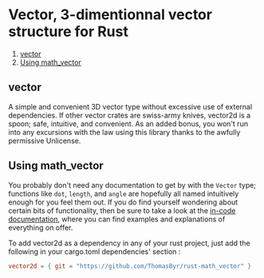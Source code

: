 # Vector, 3-dimentionnal vector structure for Rust

1. [vector](#vector)
2. [Using math_vector](#using-math_vector)

## vector

A simple and convenient 3D vector type without excessive use of external dependencies. If other vector crates are swiss-army knives, vector2d is a spoon; safe, intuitive, and convenient. As an added bonus, you won't run into any excursions with the law using this library thanks to the awfully permissive Unlicense.

## Using math_vector

You probably don't need any documentation to get by with the `Vector` type; functions like `dot`, `length`, and `angle` are hopefully all named intuitively enough for you feel them out. If you do find yourself wondering about certain bits of functionality, then be sure to take a look at the [in-code documentation](src/lib.rs), where you can find examples and explanations of everything on offer.

To add vector2d as a dependency in any of your rust project, just add the following in your cargo.toml dependencies' section :

```toml
vector2d = { git = "https://github.com/ThomasByr/rust-math_vector" }
```
